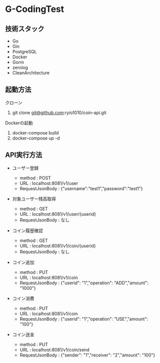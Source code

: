 # G-CodingTest

## 技術スタック

- Go
- Gin
- PostgreSQL
- Docker
- Gorm
- zerolog
- CleanArchitecture

## 起動方法

クローン
1. git clone git@github.com:ryio1010/coin-api.git

Dockerの起動
1. docker-compose build
2. docker-compose up -d

## API実行方法

- ユーザー登録
    - method : POST
    - URL : localhost:8081/v1/user
    - RequestJsonBody : {"username":"test1","password":"test1"}

- 対象ユーザー残高取得
    - method : GET
    - URL : localhost:8081/v1/user/{userid}
    - RequestJsonBody : なし

- コイン履歴確認
    - method : GET
    - URL : localhost:8081/v1/coin/{userid}
    - RequestJsonBody : なし

- コイン追加
    - method : PUT
    - URL : localhost:8081/v1/coin
    - RequestJsonBody : {"userid": "1","operation": "ADD","amount": "1000"}

- コイン消費
    - method : PUT
    - URL : localhost:8081/v1/coin
    - RequestJsonBody : {"userid": "1","operation": "USE","amount": "100"}

- コイン送金
    - method : PUT
    - URL : localhost:8081/v1/coin/send
    - RequestJsonBody : {"sender": "1","receiver": "2","amount": "100"}
